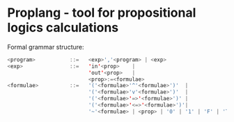 # Proplang - tool for propositional logics calculations

Formal grammar structure:
```java
<program>           ::=   <exp>','<program> | <exp>
<exp>               ::=   'in'<prop>    |
                          'out'<prop>   |
                          <prop>:=<formulae>
<formulae>          ::=   '('<formulae>'^'<formulae>')'  |
                          '('<formulae>'v'<formulae>')'  |
                          '('<formulae>'=>'<formulae>')' |
                          '('<formulae>'<=>'<formulae>')'|
                          '~'<formulae> | <prop> | '0' | '1' | 'F' | 'T' | 'false' | 'true'
```
